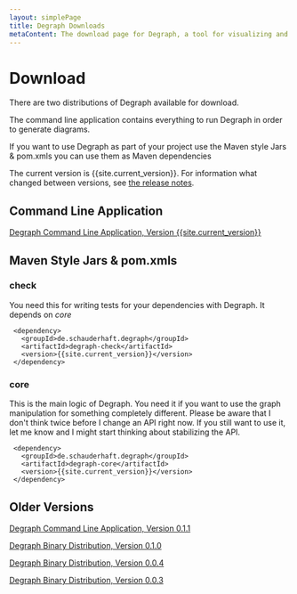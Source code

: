 ```yaml
---
layout: simplePage
title: Degraph Downloads
metaContent: The download page for Degraph, a tool for visualizing and testing package dependencies in JVM code.
---
```


# Download #

There are two distributions of Degraph available for download. 

The command line application contains everything to run Degraph in order to generate diagrams.
 
If you want to use Degraph as part of your project use the Maven style Jars & pom.xmls you can use them as Maven dependencies

The current version is {{site.current_version}}. For information what changed between versions, see [the release notes](https://github.com/schauder/degraph/blob/master/releaseNotes.md).

## Command Line Application ##

[Degraph Command Line Application, Version {{site.current_version}}](http://dl.bintray.com/schauder/schauderhaft-de/degraph-degraph-{{site.current_version}}.zip)

## Maven Style Jars & pom.xmls ##

### check ###

You need this for writing tests for your dependencies with Degraph. It depends on *core*

     <dependency>
       <groupId>de.schauderhaft.degraph</groupId>
       <artifactId>degraph-check</artifactId>
       <version>{{site.current_version}}</version>
     </dependency>

### core ###

This is the main logic of Degraph. You need it if you want to use the graph manipulation for something completely different. Please be aware that I don't think twice before I change an API right now. If you still want to use it, let me know and I might start thinking about stabilizing the API.

     <dependency>
       <groupId>de.schauderhaft.degraph</groupId>
       <artifactId>degraph-core</artifactId>
       <version>{{site.current_version}}</version>
     </dependency>

## Older Versions ##


[Degraph Command Line Application, Version 0.1.1](http://dl.bintray.com/schauder/schauderhaft-de/degraph-0.1.1.zip)

[Degraph Binary Distribution, Version 0.1.0](http://dl.bintray.com/schauder/schauderhaft-de/degraph-0.1.0.zip)

[Degraph Binary Distribution, Version 0.0.4](http://dl.bintray.com/schauder/schauderhaft-de/degraph-0.0.4.zip)

[Degraph Binary Distribution, Version 0.0.3](http://dl.bintray.com/schauder/schauderhaft-de/degraph-0.0.3.zip)
